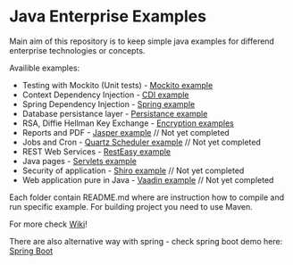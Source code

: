 Java Enterprise Examples
=====================
Main aim of this repository is to keep simple java examples for differend enterprise technologies or concepts. 

Availible examples:

 * Testing with Mockito (Unit tests) - [Mockito example](https://github.com/Pooky/Mockito)
 * Context Dependency Injection - [CDI example](./cdi-example)
 * Spring Dependency Injection - [Spring example](https://github.com/Pooky/dependency-injection-spring)
 * Database persistance layer - [Persistance example](./persistance-example)
 * RSA, Diffie Hellman Key Exchange - [Encryption examples](./encryption-examples)
 * Reports and PDF - [Jasper example](./jasper-example) // Not yet completed
 * Jobs and Cron - [Quartz Scheduler example](./quartz-example) // Not yet completed
 * REST Web Services - [RestEasy example](./resteasy-example) 
 * Java pages - [Servlets example](./servlet-example)
 * Security of application - [Shiro example](./shiro-example) // Not yet completed
 * Web application pure in Java - [Vaadin example](./vaadin-example) // Not yet completed

Each folder contain README.md where are instruction how to compile and run specific example.
For building project you need to use Maven.

For more check [Wiki](https://github.com/Pooky/java-examples/wiki/)!

There are also alternative way with spring - check spring boot demo here: [Spring Boot](https://github.com/Pooky/spring-examples)

